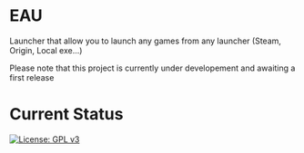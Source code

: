 # EAU
Launcher that allow you to launch any games from any launcher (Steam, Origin, Local exe...)

Please note that this project is currently under developement and awaiting a first release
# Current Status

[![License: GPL v3](https://img.shields.io/badge/License-GPLv3-blue.svg)](https://www.gnu.org/licenses/gpl-3.0)
